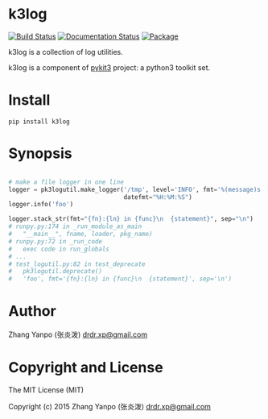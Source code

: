 # k3log

[![Build Status](https://travis-ci.com/pykit3/k3log.svg?branch=master)](https://travis-ci.com/pykit3/k3log)
[![Documentation Status](https://readthedocs.org/projects/k3log/badge/?version=stable)](https://k3log.readthedocs.io/en/stable/?badge=stable)
[![Package](https://img.shields.io/pypi/pyversions/k3log)](https://pypi.org/project/k3log)

k3log is a collection of log utilities.

k3log is a component of [pykit3] project: a python3 toolkit set.


# Install

```
pip install k3log
```

# Synopsis

```python

# make a file logger in one line
logger = pk3logutil.make_logger('/tmp', level='INFO', fmt='%(message)s',
                                datefmt="%H:%M:%S")
logger.info('foo')

logger.stack_str(fmt="{fn}:{ln} in {func}\n  {statement}", sep="\n")
# runpy.py:174 in _run_module_as_main
#   "__main__", fname, loader, pkg_name)
# runpy.py:72 in _run_code
#   exec code in run_globals
# ...
# test_logutil.py:82 in test_deprecate
#   pk3logutil.deprecate()
#   'foo', fmt='{fn}:{ln} in {func}\n  {statement}', sep='\n')

```

#   Author

Zhang Yanpo (张炎泼) <drdr.xp@gmail.com>

#   Copyright and License

The MIT License (MIT)

Copyright (c) 2015 Zhang Yanpo (张炎泼) <drdr.xp@gmail.com>


[pykit3]: https://github.com/pykit3